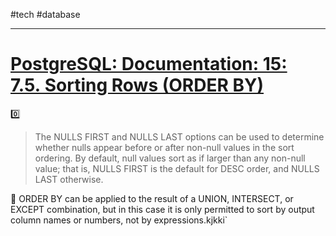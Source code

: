 #tech #database 

----
# [PostgreSQL: Documentation: 15: 7.5. Sorting Rows (ORDER BY)](https://www.postgresql.org/docs/current/queries-order.html)

0️⃣
>  The NULLS FIRST and NULLS LAST options can be used to determine whether nulls appear before or after non-null values in the sort ordering. By default, null values sort as if larger than any non-null value; that is, NULLS FIRST is the default for DESC order, and NULLS LAST otherwise.

🚧
ORDER BY can be applied to the result of a UNION, INTERSECT, or EXCEPT combination, but in this case it is only permitted to sort by output column names or numbers, not by expressions.kjkki`